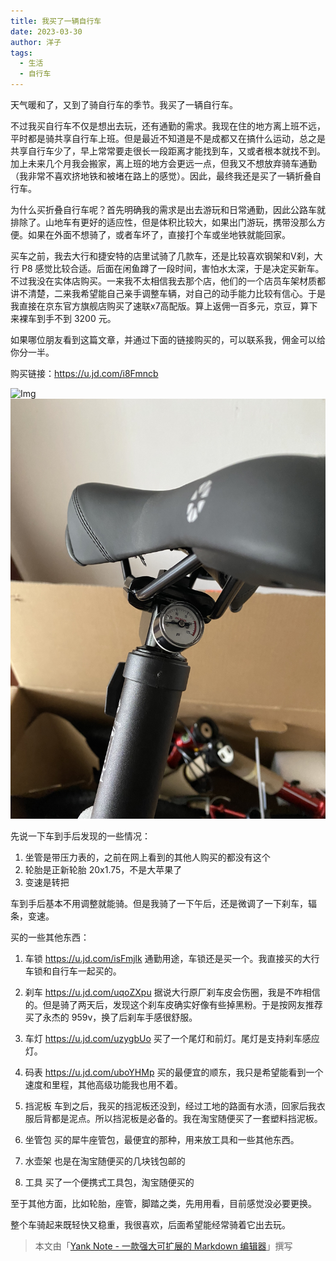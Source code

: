 ```yaml
---
title: 我买了一辆自行车
date: 2023-03-30
author: 洋子
tags:
  - 生活
  - 自行车
---
```


天气暖和了，又到了骑自行车的季节。我买了一辆自行车。

不过我买自行车不仅是想出去玩，还有通勤的需求。我现在住的地方离上班不远，平时都是骑共享自行车上班。但是最近不知道是不是成都又在搞什么运动，总之是共享自行车少了，早上常常要走很长一段距离才能找到车，又或者根本就找不到。加上未来几个月我会搬家，离上班的地方会更远一点，但我又不想放弃骑车通勤（我非常不喜欢挤地铁和被堵在路上的感觉）。因此，最终我还是买了一辆折叠自行车。

为什么买折叠自行车呢？首先明确我的需求是出去游玩和日常通勤，因此公路车就排除了。山地车有更好的适应性，但是体积比较大，如果出门游玩，携带没那么方便。如果在外面不想骑了，或者车坏了，直接打个车或坐地铁就能回家。

买车之前，我去大行和捷安特的店里试骑了几款车，还是比较喜欢钢架和V刹，大行 P8 感觉比较合适。后面在闲鱼蹲了一段时间，害怕水太深，于是决定买新车。不过我没在实体店购买。一来我不太相信我去那个店，他们的一个店员车架材质都讲不清楚，二来我希望能自己亲手调整车辆，对自己的动手能力比较有信心。于是我直接在京东官方旗舰店购买了速联x7高配版。算上返佣一百多元，京豆，算下来裸车到手不到 3200 元。

如果哪位朋友看到这篇文章，并通过下面的链接购买的，可以联系我，佣金可以给你分一半。

购买链接：https://u.jd.com/i8Fmncb

![Img](./FILES/2023-03-30-bicycle.md/img-20230330175939.jpeg)
![Img](./FILES/2023-03-30-bicycle.md/img-20230330180026.jpeg)

先说一下车到手后发现的一些情况：

1. 坐管是带压力表的，之前在网上看到的其他人购买的都没有这个
1. 轮胎是正新轮胎 20x1.75，不是大苹果了
1. 变速是转把

车到手后基本不用调整就能骑。但是我骑了一下午后，还是微调了一下刹车，辐条，变速。

买的一些其他东西：

1. 车锁 https://u.jd.com/isFmjlk
通勤用途，车锁还是买一个。我直接买的大行车锁和自行车一起买的。

1. 刹车 https://u.jd.com/uqoZXpu
据说大行原厂刹车皮会伤圈，我是不咋相信的。但是骑了两天后，发现这个刹车皮确实好像有些掉黑粉。于是按网友推荐买了永杰的 959v，换了后刹车手感很舒服。

1. 车灯 https://u.jd.com/uzygbUo
买了一个尾灯和前灯。尾灯是支持刹车感应灯。

1. 码表 https://u.jd.com/uboYHMp
买的最便宜的顺东，我只是希望能看到一个速度和里程，其他高级功能我也用不着。

1. 挡泥板
车到之后，我买的挡泥板还没到，经过工地的路面有水渍，回家后我衣服后背都是泥点。所以挡泥板是必备的。我在淘宝随便买了一套塑料挡泥板。

1. 坐管包
买的犀牛座管包，最便宜的那种，用来放工具和一些其他东西。

1. 水壶架
也是在淘宝随便买的几块钱包邮的

1. 工具
买了一个便携式工具包，淘宝随便买的

至于其他方面，比如轮胎，座管，脚踏之类，先用用看，目前感觉没必要更换。

整个车骑起来既轻快又稳重，我很喜欢，后面希望能经常骑着它出去玩。

> 本文由「[Yank Note - 一款强大可扩展的 Markdown 编辑器](https://github.com/purocean/yn)」撰写
